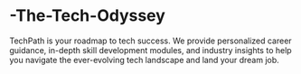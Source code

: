 # -The-Tech-Odyssey
TechPath is your roadmap to tech success. We provide personalized career guidance, in-depth skill development modules, and industry insights to help you navigate the ever-evolving tech landscape and land your dream job.
